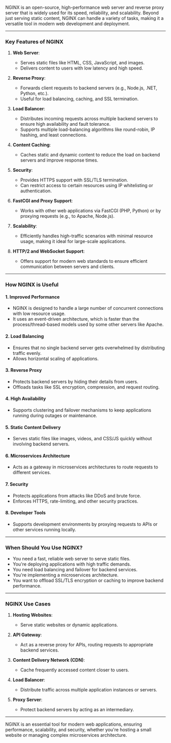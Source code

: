 NGINX is an open-source, high-performance web server and reverse proxy server that is widely used for its speed, reliability, and scalability. Beyond just serving static content, NGINX can handle a variety of tasks, making it a versatile tool in modern web development and deployment.

---

### **Key Features of NGINX**

1. **Web Server**:
    
    - Serves static files like HTML, CSS, JavaScript, and images.
    - Delivers content to users with low latency and high speed.
2. **Reverse Proxy**:
    
    - Forwards client requests to backend servers (e.g., Node.js, .NET, Python, etc.).
    - Useful for load balancing, caching, and SSL termination.
3. **Load Balancer**:
    
    - Distributes incoming requests across multiple backend servers to ensure high availability and fault tolerance.
    - Supports multiple load-balancing algorithms like round-robin, IP hashing, and least connections.
4. **Content Caching**:
    
    - Caches static and dynamic content to reduce the load on backend servers and improve response times.
5. **Security**:
    
    - Provides HTTPS support with SSL/TLS termination.
    - Can restrict access to certain resources using IP whitelisting or authentication.
6. **FastCGI and Proxy Support**:
    
    - Works with other web applications via FastCGI (PHP, Python) or by proxying requests (e.g., to Apache, Node.js).
7. **Scalability**:
    
    - Efficiently handles high-traffic scenarios with minimal resource usage, making it ideal for large-scale applications.
8. **HTTP/2 and WebSocket Support**:
    
    - Offers support for modern web standards to ensure efficient communication between servers and clients.

---

### **How NGINX is Useful**

#### 1. **Improved Performance**

- NGINX is designed to handle a large number of concurrent connections with low resource usage.
- It uses an event-driven architecture, which is faster than the process/thread-based models used by some other servers like Apache.

#### 2. **Load Balancing**

- Ensures that no single backend server gets overwhelmed by distributing traffic evenly.
- Allows horizontal scaling of applications.

#### 3. **Reverse Proxy**

- Protects backend servers by hiding their details from users.
- Offloads tasks like SSL encryption, compression, and request routing.

#### 4. **High Availability**

- Supports clustering and failover mechanisms to keep applications running during outages or maintenance.

#### 5. **Static Content Delivery**

- Serves static files like images, videos, and CSS/JS quickly without involving backend servers.

#### 6. **Microservices Architecture**

- Acts as a gateway in microservices architectures to route requests to different services.

#### 7. **Security**

- Protects applications from attacks like DDoS and brute force.
- Enforces HTTPS, rate-limiting, and other security practices.

#### 8. **Developer Tools**

- Supports development environments by proxying requests to APIs or other services running locally.

---

### **When Should You Use NGINX?**

- You need a fast, reliable web server to serve static files.
- You're deploying applications with high traffic demands.
- You need load balancing and failover for backend services.
- You're implementing a microservices architecture.
- You want to offload SSL/TLS encryption or caching to improve backend performance.

---

### **NGINX Use Cases**

1. **Hosting Websites**:
    
    - Serve static websites or dynamic applications.
2. **API Gateway**:
    
    - Act as a reverse proxy for APIs, routing requests to appropriate backend services.
3. **Content Delivery Network (CDN)**:
    
    - Cache frequently accessed content closer to users.
4. **Load Balancer**:
    
    - Distribute traffic across multiple application instances or servers.
5. **Proxy Server**:
    
    - Protect backend servers by acting as an intermediary.

---

NGINX is an essential tool for modern web applications, ensuring performance, scalability, and security, whether you're hosting a small website or managing complex microservices architecture.